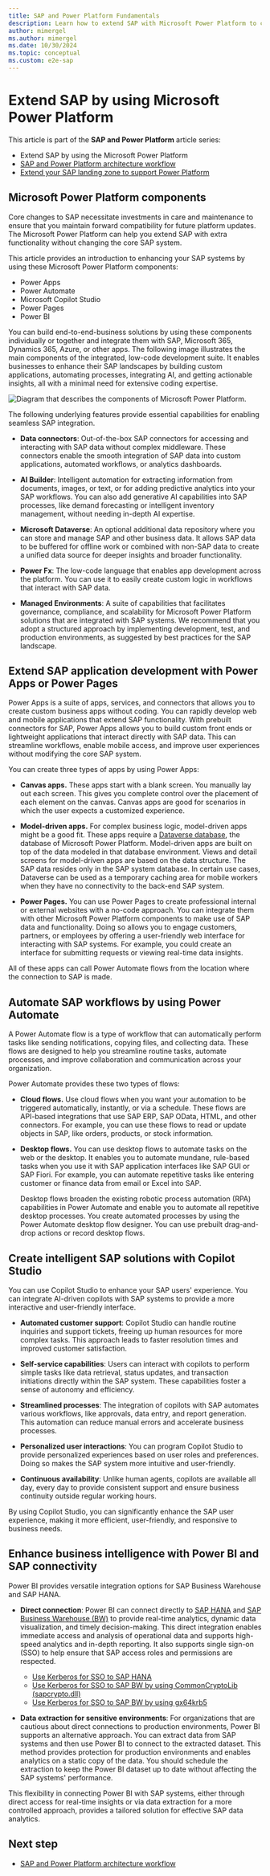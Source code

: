 ```yaml
---
title: SAP and Power Platform Fundamentals
description: Learn how to extend SAP with Microsoft Power Platform to create better end-to-end business solutions.
author: mimergel
ms.author: mimergel
ms.date: 10/30/2024
ms.topic: conceptual
ms.custom: e2e-sap
---
```


# Extend SAP by using Microsoft Power Platform

This article is part of the **SAP and Power Platform** article series:

- Extend SAP by using the Microsoft Power Platform
- [SAP and Power Platform architecture workflow](./sap-power-platform-architecture-workflow.md)
- [Extend your SAP landing zone to support Power Platform](./sap-power-platform-extend-landing-zone.md)

## Microsoft Power Platform components

Core changes to SAP necessitate investments in care and maintenance to ensure that you maintain forward compatibility for future platform updates. The Microsoft Power Platform can help you extend SAP with extra functionality without changing the core SAP system.

This article provides an introduction to enhancing your SAP systems by using these Microsoft Power Platform components:

- Power Apps
- Power Automate
- Microsoft Copilot Studio
- Power Pages
- Power BI

You can build end-to-end-business solutions by using these components individually or together and integrate them with SAP, Microsoft 365, Dynamics 365, Azure, or other apps. The following image illustrates the main components of the integrated, low-code development suite. It enables businesses to enhance their SAP landscapes by building custom applications, automating processes, integrating AI, and getting actionable insights, all with a minimal need for extensive coding expertise.

![Diagram that describes the components of Microsoft Power Platform.](./media/power-platform-overview.svg)

The following underlying features provide essential capabilities for enabling seamless SAP integration.

- **Data connectors**: Out-of-the-box SAP connectors for accessing and interacting with SAP data without complex middleware. These connectors enable the smooth integration of SAP data into custom applications, automated workflows, or analytics dashboards.

- **AI Builder**: Intelligent automation for extracting information from documents, images, or text, or for adding predictive analytics into your SAP workflows. You can also add generative AI capabilities into SAP processes, like demand forecasting or intelligent inventory management, without needing in-depth AI expertise.

- **Microsoft Dataverse**: An optional additional data repository where you can store and manage SAP and other business data. It allows SAP data to be buffered for offline work or combined with non-SAP data to create a unified data source for deeper insights and broader functionality.

- **Power Fx**: The low-code language that enables app development across the platform. You can use it to easily create custom logic in workflows that interact with SAP data.

- **Managed Environments**: A suite of capabilities that facilitates governance, compliance, and scalability for Microsoft Power Platform solutions that are integrated with SAP systems. We recommend that you adopt a structured approach by implementing development, test, and production environments, as suggested by best practices for the SAP landscape.

## Extend SAP application development with Power Apps or Power Pages

Power Apps is a suite of apps, services, and connectors that allows you to create custom business apps without coding. You can rapidly develop web and mobile applications that extend SAP functionality. With prebuilt connectors for SAP, Power Apps allows you to build custom front ends or lightweight applications that interact directly with SAP data. This can streamline workflows, enable mobile access, and improve user experiences without modifying the core SAP system. 

You can create three types of apps by using Power Apps:

- **Canvas apps.** These apps start with a blank screen. You manually lay out each screen. This gives you complete control over the placement of each element on the canvas. Canvas apps are good for scenarios in which the user expects a customized experience.

- **Model-driven apps.** For complex business logic, model-driven apps might be a good fit. These apps require a [Dataverse database](/power-apps/maker/data-platform/data-platform-intro), the database of Microsoft Power Platform. Model-driven apps are built on top of the data modeled in that database environment. Views and detail screens for model-driven apps are based on the data structure. The SAP data resides only in the SAP system database. In certain use cases, Dataverse can be used as a temporary caching area for mobile workers when they have no connectivity to the back-end SAP system.

- **Power Pages.** You can use Power Pages to create professional internal or external websites with a no-code approach. You can integrate them with other Microsoft Power Platform components to make use of SAP data and functionality. Doing so allows you to engage customers, partners, or employees by offering a user-friendly web interface for interacting with SAP systems. For example, you could create an interface for submitting requests or viewing real-time data insights.

All of these apps can call Power Automate flows from the location where the connection to SAP is made.

## Automate SAP workflows by using Power Automate

A Power Automate flow is a type of workflow that can automatically perform tasks like sending notifications, copying files, and collecting data. These flows are designed to help you streamline routine tasks, automate processes, and improve collaboration and communication across your organization.

Power Automate provides these two types of flows:

- **Cloud flows.** Use cloud flows when you want your automation to be triggered automatically, instantly, or via a schedule. These flows are API-based integrations that use SAP ERP, SAP OData, HTML, and other connectors. For example, you can use these flows to read or update objects in SAP, like orders, products, or stock information.

- **Desktop flows.** You can use desktop flows to automate tasks on the web or the desktop. It enables you to automate mundane, rule-based tasks when you use it with SAP application interfaces like SAP GUI or SAP Fiori. For example, you can automate repetitive tasks like entering customer or finance data from email or Excel into SAP.

  Desktop flows broaden the existing robotic process automation (RPA) capabilities in Power Automate and enable you to automate all repetitive desktop processes. You create automated processes by using the Power Automate desktop flow designer. You can use prebuilt drag-and-drop actions or record desktop flows.

## Create intelligent SAP solutions with Copilot Studio

You can use Copilot Studio to enhance your SAP users' experience. You can integrate AI-driven copilots with SAP systems to provide a more interactive and user-friendly interface.

- **Automated customer support**: Copilot Studio can handle routine inquiries and support tickets, freeing up human resources for more complex tasks. This approach leads to faster resolution times and improved customer satisfaction.

- **Self-service capabilities**: Users can interact with copilots to perform simple tasks like data retrieval, status updates, and transaction initiations directly within the SAP system. These capabilities foster a sense of autonomy and efficiency.

- **Streamlined processes**: The integration of copilots with SAP automates various workflows, like approvals, data entry, and report generation. This automation can reduce manual errors and accelerate business processes.

- **Personalized user interactions**: You can program Copilot Studio to provide personalized experiences based on user roles and preferences. Doing so makes the SAP system more intuitive and user-friendly.

- **Continuous availability**: Unlike human agents, copilots are available all day, every day to provide consistent support and ensure business continuity outside regular working hours.

By using Copilot Studio, you can significantly enhance the SAP user experience, making it more efficient, user-friendly, and responsive to business needs.

## Enhance business intelligence with Power BI and SAP connectivity

Power BI provides versatile integration options for SAP Business Warehouse and SAP HANA.

- **Direct connection**: Power BI can connect directly to [SAP HANA](/power-query/connectors/sap-hana/overview) and [SAP Business Warehouse (BW)](/power-query/connectors/sap-bw/application-setup-and-connect) to provide real-time analytics, dynamic data visualization, and timely decision-making. This direct integration enables immediate access and analysis of operational data and supports high-speed analytics and in-depth reporting. It also supports single sign-on (SSO) to help ensure that SAP access roles and permissions are respected.
  - [Use Kerberos for SSO to SAP HANA](/power-bi/connect-data/service-gateway-sso-kerberos-sap-hana)
  - [Use Kerberos for SSO to SAP BW by using CommonCryptoLib (sapcrypto.dll)](/power-bi/connect-data/service-gateway-sso-kerberos-sap-bw-commoncryptolib)
  - [Use Kerberos for SSO to SAP BW by using gx64krb5](/power-bi/connect-data/service-gateway-sso-kerberos-sap-bw-gx64krb)

- **Data extraction for sensitive environments**: For organizations that are cautious about direct connections to production environments, Power BI supports an alternative approach. You can extract data from SAP systems and then use Power BI to connect to the extracted dataset. This method provides protection for production environments and enables analytics on a static copy of the data. You should schedule the extraction to keep the Power BI dataset up to date without affecting the SAP systems' performance.

This flexibility in connecting Power BI with SAP systems, either through direct access for real-time insights or via data extraction for a more controlled approach, provides a tailored solution for effective SAP data analytics.

## Next step

- [SAP and Power Platform architecture workflow](./sap-power-platform-architecture-workflow.md)